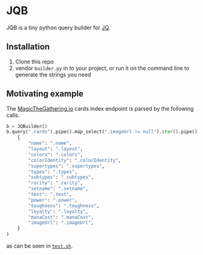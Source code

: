 # JQB

JQB is a tiny python query builder for [JQ](https://stedolan.github.io/jq/).

## Installation

1. Clone this repo
2. vendor `builder.py` in to your project, or run it on the command line to generate
   the strings you need


## Motivating example

The [MagicTheGathering.io](https://docs.magicthegathering.io/#api_v1cards_list)
cards index endpoint is parsed by the following calls:

```python
b = JQBuilder()
b.query(".cards").pipe().map_select(".imageUrl != null").iter().pipe().make_object(
    {
        "name": ".name",
        "layout": ".layout",
        "colors": ".colors",
        "colorIdentity": ".colorIdentity",
        "supertypes": ".supertypes",
        "types": ".types",
        "subtypes": ".subtypes",
        "rarity": ".rarity",
        "setname": ".setname",
        "text": ".text",
        "power": ".power",
        "toughness": ".toughness",
        "loyalty": ".loyalty",
        "manaCost": ".manaCost",
        "imageUrl": ".imageUrl",
    }
)
```

as can be seen in [`test.sh`](./test.sh).
